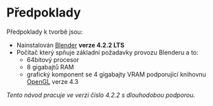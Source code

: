 # Předpoklady
Předpoklady k tvorbě jsou:
- Nainstalován [Blender](https://www.blender.org/) **verze 4.2.2 LTS**
- Počítač který spňuje základní požadavky provozu Blenderu a to:
	- 64bitový procesor
	- 8 gigabajtů RAM
	- grafický komponent se 4 gigabajty VRAM podporující knihovnu [OpenGL](https://www.opengl.org/) verze 4.3
 
 *Tento návod pracuje ve verzi číslo 4.2.2 s dlouhodobou podporou.*
